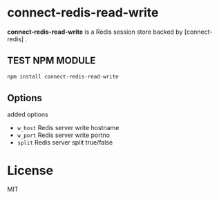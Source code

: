 # connect-redis-read-write

**connect-redis-read-write** is a Redis session store backed by [connect-redis] .

TEST NPM MODULE
-----

```sh
npm install connect-redis-read-write 

```

Options
-------
added options 

- `w_host` Redis server write hostname
- `w_port` Redis server write portno
- `split` Redis server split true/false

License
=======

MIT
